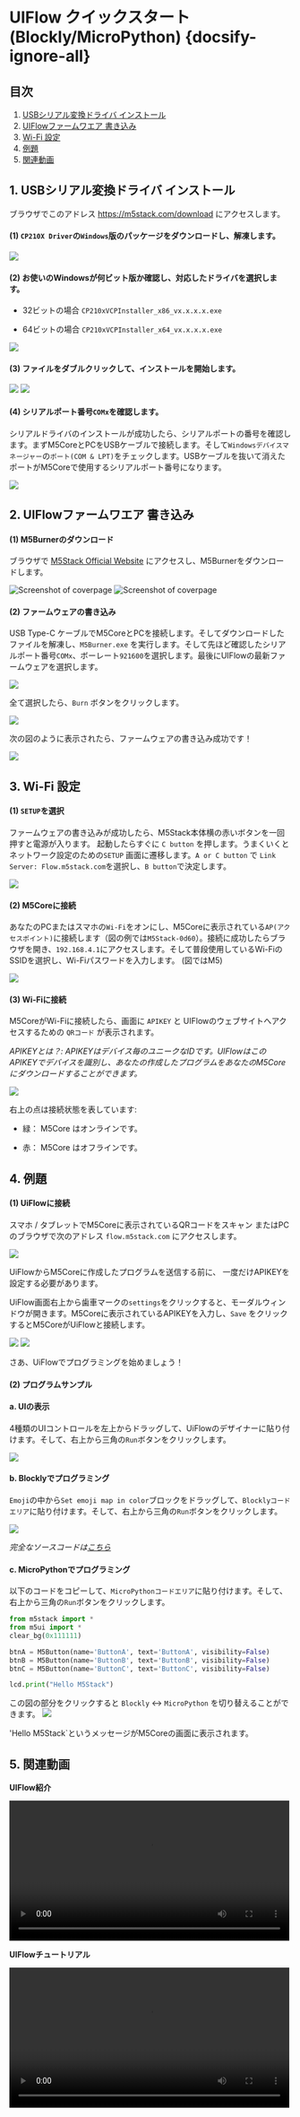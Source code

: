 # UIFlow クイックスタート(Blockly/MicroPython) {docsify-ignore-all}

## 目次

1. [USBシリアル変換ドライバ インストール](#_1-USBシリアル変換ドライバ-インストール)
2. [UIFlowファームワエア 書き込み](#_2-uiflowファームウェア-書き込み)
3. [Wi-Fi 設定](#_3-Wi-Fi-設定)
4. [例題](#_4-例題)
5. [関連動画](#_5-関連動画)

## 1. USBシリアル変換ドライバ インストール

ブラウザでこのアドレス https://m5stack.com/download にアクセスします。

#### (1) `CP210X Driver`の`Windows`版のパッケージをダウンロードし、解凍します。

<img src="assets/img/getting_started_pics/m5stack_core/get_started_with_arduino_m5core/windows/download_usb_driver_win_01.png">

#### (2) お使いのWindowsが何ビット版か確認し、対応したドライバを選択します。

* 32ビットの場合 `CP210xVCPInstaller_x86_vx.x.x.x.exe`

* 64ビットの場合 `CP210xVCPInstaller_x64_vx.x.x.x.exe`

<img src="assets/img/getting_started_pics/establish_serial_connection/windows_install_usb_driver01.png">

#### (3) ファイルをダブルクリックして、インストールを開始します。

<img src="assets/img/getting_started_pics/establish_serial_connection/windows_install_usb_driver02.png">

<img src="assets/img/getting_started_pics/establish_serial_connection/windows_install_usb_driver03.png">

#### (4) シリアルポート番号`COMx`を確認します。

シリアルドライバのインストールが成功したら、シリアルポートの番号を確認します。まずM5CoreとPCをUSBケーブルで接続します。そして`Windowsデバイスマネージャー`の`ポート(COM & LPT)`をチェックします。USBケーブルを抜いて消えたポートがM5Coreで使用するシリアルポート番号になります。

<img src="assets/img/getting_started_pics/m5stack_core/get_started_with_arduino_m5core/windows/check_serial_port_01.png">

## 2. UIFlowファームワエア 書き込み

#### (1) M5Burnerのダウンロード

ブラウザで [M5Stack Official Website](http://www.m5stack.com/download) にアクセスし、M5Burnerをダウンロードします。

<img src="assets/img/getting_started_pics/how_to_burn_firmware/download_M5Burner.png" alt="Screenshot of coverpage" title="Cover page">

<img src="assets/img/getting_started_pics/how_to_burn_firmware/download_M5Burner_02.png" alt="Screenshot of coverpage" title="Cover page">

#### (2) ファームウェアの書き込み

USB Type-C ケーブルでM5CoreとPCを接続します。そしてダウンロードしたファイルを解凍し、`M5Burner.exe` を実行します。そして先ほど確認したシリアルポート番号`COMx`、ボーレート`921600`を選択します。最後にUIFlowの最新ファームウェアを選択します。

<img src="assets/img/getting_started_pics/how_to_burn_firmware/burn_firmware_02.png">

全て選択したら、`Burn` ボタンをクリックします。

<img src="assets/img/getting_started_pics/how_to_burn_firmware/burn_firmware_06_02.png">

次の図のように表示されたら、ファームウェアの書き込み成功です！

<img src="assets/img/getting_started_pics/how_to_burn_firmware/burn_firmware_05.png">

## 3. Wi-Fi 設定

#### (1) `SETUP`を選択

ファームウェアの書き込みが成功したら、M5Stack本体横の赤いボタンを一回押すと電源が入ります。 起動したらすぐに `C button` を押します。うまくいくとネットワーク設定のための`SETUP` 画面に遷移します。`A or C button` で `Link Server: Flow.m5stack.com`を選択し、`B button`で決定します。

<img src="assets/img/getting_started_pics/m5stack_core/get_started_with_uiflow/core_home_page_04.png">

#### (2) M5Coreに接続

あなたのPCまたはスマホの`Wi-Fi`をオンにし、M5Coreに表示されている`AP(アクセスポイント)`に接続します（図の例では`M5Stack-0d60`）。接続に成功したらブラウザを開き、`192.168.4.1`にアクセスします。そして普段使用しているWi-FiのSSIDを選択し、Wi-Fiパスワードを入力します。 (図ではM5)

<img src="assets/img/getting_started_pics/m5stack_core/get_started_with_uiflow/core_home_page_05.png">

#### (3) Wi-Fiに接続

M5CoreがWi-Fiに接続したら、画面に `APIKEY` と UIFlowのウェブサイトへアクセスするための `QRコード` が表示されます。

*APIKEYとは？: APIKEYはデバイス毎のユニークなIDです。UIFlowはこのAPIKEYでデバイスを識別し、あなたの作成したプログラムをあなたのM5Coreにダウンロードすることができます。*

<img src="assets/img/getting_started_pics/m5stack_core/get_started_with_uiflow/core_home_page_06.png">

右上の点は接続状態を表しています:

* 緑： M5Core はオンラインです。

* 赤： M5Core はオフラインです。

## 4. 例題

#### (1) UiFlowに接続

スマホ / タブレットでM5Coreに表示されているQRコードをスキャン またはPCのブラウザで次のアドレス `flow.m5stack.com` にアクセスします。

<img src="assets/img/getting_started_pics/m5stack_core/get_started_with_uiflow/webide.png">

UiFlowからM5Coreに作成したプログラムを送信する前に、 一度だけAPIKEYを設定する必要があります。

UiFlow画面右上から歯車マークの`settings`をクリックすると、モーダルウィンドウが開きます。M5Coreに表示されているAPIKEYを入力し、`Save` をクリックするとM5CoreがUiFlowと接続します。

<img src="assets/img/getting_started_pics/m5stack_core/get_started_with_uiflow/click_for_apikey.png">

<img src="assets/img/getting_started_pics/m5stack_core/get_started_with_uiflow/input_apikey.png">

さあ、UiFlowでプログラミングを始めましょう！

#### (2) プログラムサンプル

#### a. UIの表示

4種類のUIコントロールを左上からドラッグして、UiFlowのデザイナーに貼り付けます。そして、右上から三角の`Run`ボタンをクリックします。

<img src="assets/img/getting_started_pics/m5stack_core/get_started_with_uiflow/draw_ui.gif">

#### b. Blocklyでプログラミング

`Emoji`の中から`Set emoji map in color`ブロックをドラッグして、`Blocklyコードエリア`に貼り付けます。そして、右上から三角の`Run`ボタンをクリックします。

<img src="assets/img/getting_started_pics/m5stack_core/get_started_with_uiflow/draw_heart.gif">

*完全なソースコードは[こちら](https://github.com/m5stack/M5-ProductExampleCodes/blob/master/Core/M5_draw_heart.m5f)*

#### c. MicroPythonでプログラミング

以下のコードをコピーして、`MicroPythonコードエリア`に貼り付けます。そして、右上から三角の`Run`ボタンをクリックします。

```Python
from m5stack import *
from m5ui import *
clear_bg(0x111111)

btnA = M5Button(name='ButtonA', text='ButtonA', visibility=False)
btnB = M5Button(name='ButtonB', text='ButtonB', visibility=False)
btnC = M5Button(name='ButtonC', text='ButtonC', visibility=False)

lcd.print("Hello M5Stack")
```

この図の部分をクリックすると `Blockly` <-> `MicroPython` を切り替えることができます。
<img src="assets/img/getting_started_pics/m5stack_core/get_started_with_uiflow/program_with_micropython.png">

'Hello M5Stack`というメッセージがM5Coreの画面に表示されます。

## 5. 関連動画

**UIFlow紹介**

<video width="500" controls>
    <source src="https://m5stack.oss-cn-shenzhen.aliyuncs.com/video/LukeVideo/UI%20Flow%20Overview.mp4" type="video/mp4">
</video>

**UIFlowチュートリアル**

<video width="500" controls>
    <source src="https://m5stack.oss-cn-shenzhen.aliyuncs.com/video/%E6%95%99%E7%A8%8B/UIFlow%20Tutorials/A3%20-%20UIflow%E7%AE%80%E4%BB%8B.mp4" type="video/mp4">
</video>
